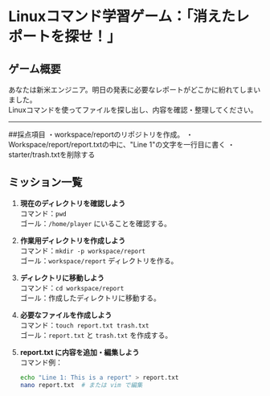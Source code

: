 # Linuxコマンド学習ゲーム：「消えたレポートを探せ！」

## ゲーム概要
あなたは新米エンジニア。明日の発表に必要なレポートがどこかに紛れてしまいました。  
Linuxコマンドを使ってファイルを探し出し、内容を確認・整理してください。

---
##採点項目
・workspace/reportのリポジトリを作成。
・Workspace/report/report.txtの中に、"Line 1"の文字を一行目に書く
・starter/trash.txtを削除する

## ミッション一覧

1. **現在のディレクトリを確認しよう**  
   コマンド：`pwd`  
   ゴール：`/home/player` にいることを確認する。

2. **作業用ディレクトリを作成しよう**  
   コマンド：`mkdir -p workspace/report`  
   ゴール：`workspace/report` ディレクトリを作る。

3. **ディレクトリに移動しよう**  
   コマンド：`cd workspace/report`  
   ゴール：作成したディレクトリに移動する。

4. **必要なファイルを作成しよう**  
   コマンド：`touch report.txt trash.txt`  
   ゴール：`report.txt` と `trash.txt` を作成する。

5. **report.txt に内容を追加・編集しよう**  
   コマンド例：  
   ```bash
   echo "Line 1: This is a report" > report.txt
   nano report.txt  # または vim で編集


